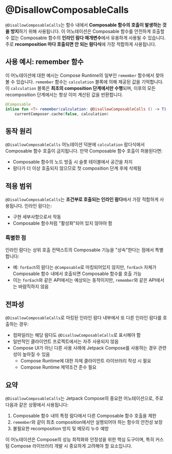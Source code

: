 # @DisallowComposableCalls

`@DisallowComposableCalls`는 함수 내에서 **Composable 함수의 호출이 발생하는 것을 방지**하기 위해 사용됩니다. 이 어노테이션은 Composable 함수를 안전하게 호출할 수 없는 Composable 함수의 **인라인 람다 매개변수**에서 유용하게 사용될 수 있습니다. 주로 **recomposition 마다 호출되면 안 되는 람다식**에 가장 적합하게 사용됩니다.

## 사용 예시: remember 함수

이 어노테이션에 대한 예시는 Compose Runtime의 일부인 `remember` 함수에서 찾아볼 수 있습니다. `remember` 함수는 `calculation` 블록에 의해 제공된 값을 기억합니다. 이 `calculation` 블록은 **최초의 composition 단계에서만 수행**되며, 이후의 모든 recomposition 단계에서는 항상 이미 계산된 값을 반환합니다.

```kotlin
@Composable
inline fun <T> remember(calculation: @DisallowComposableCalls () -> T): T = 
    currentComposer.cache(false, calculation)
```

## 동작 원리

`@DisallowComposableCalls` 어노테이션 덕분에 `calculation` 람다식에서 Composable 함수 호출이 금지됩니다. 만약 Composable 함수 호출이 허용된다면:
- Composable 함수의 노드 방출 시 슬롯 테이블에서 공간을 차지
- 람다가 더 이상 호출되지 않으므로 첫 composition 단계 후에 삭제됨

## 적용 범위

`@DisallowComposableCalls`는 **조건부로 호출되는 인라인 람다**에서 가장 적합하게 사용됩니다. 인라인 람다는:
- 구현 세부사항으로서 작동
- Composable 함수처럼 "활성화"되어 있지 않아야 함

### 특별한 점

인라인 람다는 상위 호출 컨텍스트의 Composable 기능을 "상속"한다는 점에서 특별합니다:
- 예: `forEach`의 람다는 `@Composable`로 마킹되어있지 않지만, `forEach` 자체가 Composable 함수 내에서 호출되면 Composable 함수를 호출 가능
- 이는 `forEach`와 같은 API에서는 예상되는 동작이지만, `remember`와 같은 API에서는 바람직하지 않음

## 전파성

`@DisallowComposableCalls`로 마킹된 인라인 람다 내부에서 또 다른 인라인 람다를 호출하는 경우:
- 컴파일러는 해당 람다도 `@DisallowComposableCalls`로 표시해야 함
- 일반적인 클라이언트 프로젝트에서는 자주 사용되지 않음
- Compose UI가 아닌 다른 사용 사례에 Jetpack Compose를 사용하는 경우 관련성이 높아질 수 있음
  - Compose Runtime에 대한 자체 클라이언트 라이브러리 작성 시 필요
  - Compose Runtime 제약조건 준수 필요

## 요약

`@DisallowComposableCalls`는 Jetpack Compose의 중요한 어노테이션으로, 주로 다음과 같은 상황에서 사용됩니다:
1. Composable 함수 내의 특정 람다에서 다른 Composable 함수 호출을 제한
2. `remember`와 같이 최초 composition에서만 실행되어야 하는 함수의 안전성 보장
3. 불필요한 recomposition 방지 및 메모리 누수 예방

이 어노테이션은 Compose의 성능 최적화와 안정성을 위한 핵심 도구이며, 특히 커스텀 Compose 라이브러리 개발 시 중요하게 고려해야 할 요소입니다.